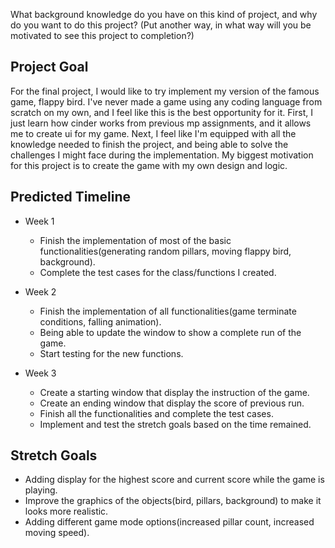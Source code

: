 What background knowledge do you have on this kind of project, and why do you want to do this project? (Put another way, in what way will you be motivated to see this project to completion?)

## Project Goal
For the final project, I would like to try implement my version of the famous game, flappy bird. I've never made a game 
using any coding language from scratch on my own, and I feel like this is the best opportunity for it. First, I just 
learn how cinder works from previous mp assignments, and it allows me to create ui for my game. Next, I feel like I'm 
equipped with all the knowledge needed to finish the project, and being able to solve the challenges I might face 
during the implementation. My biggest motivation for this project is to create the game with my own design and logic.

## Predicted Timeline
- Week 1
  - Finish the implementation of most of the basic functionalities(generating random pillars, moving flappy bird, background).
  - Complete the test cases for the class/functions I created.

- Week 2
  - Finish the implementation of all functionalities(game terminate conditions, falling animation).
  - Being able to update the window to show a complete run of the game.
  - Start testing for the new functions.

- Week 3
  - Create a starting window that display the instruction of the game.
  - Create an ending window that display the score of previous run.
  - Finish all the functionalities and complete the test cases.
  - Implement and test the stretch goals based on the time remained.

## Stretch Goals
- Adding display for the highest score and current score while the game is playing.
- Improve the graphics of the objects(bird, pillars, background) to make it looks more realistic.
- Adding different game mode options(increased pillar count, increased moving speed).